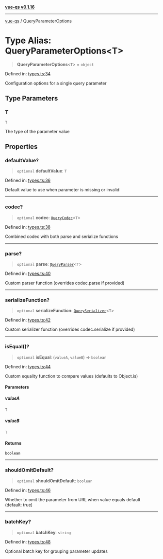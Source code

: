 [**vue-qs v0.1.16**](../README.md)

---

[vue-qs](../README.md) / QueryParameterOptions

# Type Alias: QueryParameterOptions\<T\>

> **QueryParameterOptions**\<`T`\> = `object`

Defined in: [types.ts:34](https://github.com/iamsomraj/vue-qs/blob/e1f88d67026c08e56605a693106ef6b717bd39ad/src/types.ts#L34)

Configuration options for a single query parameter

## Type Parameters

### T

`T`

The type of the parameter value

## Properties

### defaultValue?

> `optional` **defaultValue**: `T`

Defined in: [types.ts:36](https://github.com/iamsomraj/vue-qs/blob/e1f88d67026c08e56605a693106ef6b717bd39ad/src/types.ts#L36)

Default value to use when parameter is missing or invalid

---

### codec?

> `optional` **codec**: [`QueryCodec`](QueryCodec.md)\<`T`\>

Defined in: [types.ts:38](https://github.com/iamsomraj/vue-qs/blob/e1f88d67026c08e56605a693106ef6b717bd39ad/src/types.ts#L38)

Combined codec with both parse and serialize functions

---

### parse?

> `optional` **parse**: [`QueryParser`](QueryParser.md)\<`T`\>

Defined in: [types.ts:40](https://github.com/iamsomraj/vue-qs/blob/e1f88d67026c08e56605a693106ef6b717bd39ad/src/types.ts#L40)

Custom parser function (overrides codec.parse if provided)

---

### serializeFunction?

> `optional` **serializeFunction**: [`QuerySerializer`](QuerySerializer.md)\<`T`\>

Defined in: [types.ts:42](https://github.com/iamsomraj/vue-qs/blob/e1f88d67026c08e56605a693106ef6b717bd39ad/src/types.ts#L42)

Custom serializer function (overrides codec.serialize if provided)

---

### isEqual()?

> `optional` **isEqual**: (`valueA`, `valueB`) => `boolean`

Defined in: [types.ts:44](https://github.com/iamsomraj/vue-qs/blob/e1f88d67026c08e56605a693106ef6b717bd39ad/src/types.ts#L44)

Custom equality function to compare values (defaults to Object.is)

#### Parameters

##### valueA

`T`

##### valueB

`T`

#### Returns

`boolean`

---

### shouldOmitDefault?

> `optional` **shouldOmitDefault**: `boolean`

Defined in: [types.ts:46](https://github.com/iamsomraj/vue-qs/blob/e1f88d67026c08e56605a693106ef6b717bd39ad/src/types.ts#L46)

Whether to omit the parameter from URL when value equals default (default: true)

---

### batchKey?

> `optional` **batchKey**: `string`

Defined in: [types.ts:48](https://github.com/iamsomraj/vue-qs/blob/e1f88d67026c08e56605a693106ef6b717bd39ad/src/types.ts#L48)

Optional batch key for grouping parameter updates
